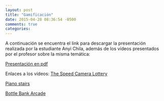```yaml
---
layout: post
title: "Gamificación"
date: 2015-04-28 08:36:54 -0500
comments: true
categories: 
---
```

A continuación se encuentra el link para descargar la presentación realizada por la estudiante Anyi Chila, además de los vídeos presentados por el profesor sobre la misma temática:

<!--more-->

[Presentación en pdf](https://raw.githubusercontent.com/VideoJuegosUN/Gamification/master/PRES%20GAMIFICACI%C3%93N%20ANYI%20CHILA.pdf)

Enlaces a los vídeos:
[The Speed Camera Lottery](https://www.youtube.com/watch?v=iynzHWwJXaA&list=PL1038199B15BC59EB)

[Piano stairs](https://www.youtube.com/watch?v=2lXh2n0aPyw)

[Bottle Bank Arcade](https://www.youtube.com/watch?v=zSiHjMU-MUo)

